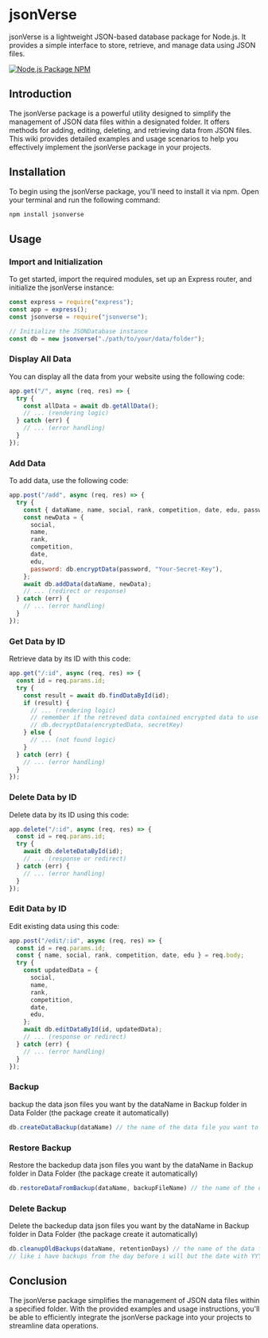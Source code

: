 # jsonVerse

jsonVerse is a lightweight JSON-based database package for Node.js. It provides a simple interface to store, retrieve, and manage data using JSON files.

[![Node.js Package NPM](https://github.com/Marco5dev/jsonverse/actions/workflows/npm-publish.yml/badge.svg)](https://github.com/Marco5dev/jsonverse/actions/workflows/npm-publish.yml)

## Introduction

The jsonVerse package is a powerful utility designed to simplify the management of JSON data files within a designated folder. It offers methods for adding, editing, deleting, and retrieving data from JSON files. This wiki provides detailed examples and usage scenarios to help you effectively implement the jsonVerse package in your projects.

## Installation

To begin using the jsonVerse package, you'll need to install it via npm. Open your terminal and run the following command:

```bash
npm install jsonverse
```

## Usage

### Import and Initialization

To get started, import the required modules, set up an Express router, and initialize the jsonVerse instance:

```javascript
const express = require("express");
const app = express();
const jsonverse = require("jsonverse");

// Initialize the JSONDatabase instance
const db = new jsonverse("./path/to/your/data/folder");
```

### Display All Data

You can display all the data from your website using the following code:

```javascript
app.get("/", async (req, res) => {
  try {
    const allData = await db.getAllData();
    // ... (rendering logic)
  } catch (err) {
    // ... (error handling)
  }
});
```

### Add Data

To add data, use the following code:

```javascript
app.post("/add", async (req, res) => {
  try {
    const { dataName, name, social, rank, competition, date, edu, password } = req.body;
    const newData = {
      social,
      name,
      rank,
      competition,
      date,
      edu,
      password: db.encryptData(password, "Your-Secret-Key"),
    };
    await db.addData(dataName, newData);
    // ... (redirect or response)
  } catch (err) {
    // ... (error handling)
  }
});
```

### Get Data by ID

Retrieve data by its ID with this code:

```javascript
app.get("/:id", async (req, res) => {
  const id = req.params.id;
  try {
    const result = await db.findDataById(id);
    if (result) {
      // ... (rendering logic)
      // remember if the retreved data contained encrypted data to use
      // db.decryptData(encryptedData, secretKey)
    } else {
      // ... (not found logic)
    }
  } catch (err) {
    // ... (error handling)
  }
});
```

### Delete Data by ID

Delete data by its ID using this code:

```javascript
app.delete("/:id", async (req, res) => {
  const id = req.params.id;
  try {
    await db.deleteDataById(id);
    // ... (response or redirect)
  } catch (err) {
    // ... (error handling)
  }
});
```

### Edit Data by ID

Edit existing data using this code:

```javascript
app.post("/edit/:id", async (req, res) => {
  const id = req.params.id;
  const { name, social, rank, competition, date, edu } = req.body;
  try {
    const updatedData = {
      social,
      name,
      rank,
      competition,
      date,
      edu,
    };
    await db.editDataById(id, updatedData);
    // ... (response or redirect)
  } catch (err) {
    // ... (error handling)
  }
});
```

### Backup

backup the data json files you want by the dataName in Backup folder in Data Folder (the package create it automatically)

```js
db.createDataBackup(dataName) // the name of the data file you want to backup
```

### Restore Backup

Restore the backedup data json files you want by the dataName in Backup folder in Data Folder (the package create it automatically)

```js
db.restoreDataFromBackup(dataName, backupFileName) // the name of the data file you want to backup and the name of the backedup file you will get the name after backing up
```

### Delete Backup

Delete the backedup data json files you want by the dataName in Backup folder in Data Folder (the package create it automatically)

```js
db.cleanupOldBackups(dataName, retentionDays) // the name of the data file you want to backup and the time you want to delete the files since then
// like i have backups from the day before i will but the date with YYYYMMDDHHMMss
```

## Conclusion

The jsonVerse package simplifies the management of JSON data files within a specified folder. With the provided examples and usage instructions, you'll be able to efficiently integrate the jsonVerse package into your projects to streamline data operations.

